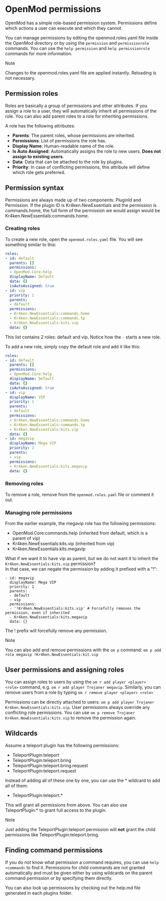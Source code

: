 # OpenMod permissions
OpenMod has a simple role-based permission system. Permissions define which actions a user can execute and which they cannot.

You can manage permissions by editing the openmod.roles.yaml file inside the OpenMod directory or by using the `permission` and `permissionrole` commands. You can use the `help permission` and `help permissionrole` commands for more information.

>[!NOTE]
> Changes to the openmod.roles.yaml file are applied instantly. Reloading is not necessary.

## Permission roles
Roles are basically a group of permissions and other attributes. If you assign a role to a user, they will automatically inherit all permissions of the role. You can also add parent roles to a role for inheriting permissions.

A role has the following attributes:

- **Parents**: The parent roles, whose permissions are inherited.
- **Permissions**: List of permissions the role has.
- **Display Name**: Human-readable name of the role.
- **Is Auto Assigned**: Automatically assigns the role to new users. **Does not assign to existing users**.
- **Data**: Data that can be attached to the role by plugins. 
- **Priority**: In case of conflicting permissions, this attribute will define which role gets preferred.

## Permission syntax
Permissions are always made up of two components: PluginId and Permission. If the plugin ID is Kr4ken.NewEssentials and the permission is commands.home, the full form of the permission we would assign would be Kr4ken.NewEssentials:commands.home. 

### Creating roles
To create a new role, open the `openmod.roles.yaml` file. You will see something similar to this:
```yaml
roles:
- id: default
  parents: []
  permissions:
  - OpenMod.Core:help
  displayName: Default
  data: {}
  isAutoAssigned: true
- id: vip
  priority: 1
  parents:
  - default
  permissions:
  - Kr4ken.NewEssentials:commands.home
  - Kr4ken.NewEssentials:commands.tp  
  - Kr4ken.NewEssentials:kits.vip
  data: {}
```

This list contains 2 roles: default and vip. Notice how the `-` starts a new role.

To add a new role, simply copy the default role and add it like this:
```yaml
roles:
- id: default
  parents: []
  permissions:
  - OpenMod.Core:help
  displayName: Default
  data: {}
  isAutoAssigned: true
- id: vip
  displayName: VIP
  priority: 1
  parents:
  - default
  permissions:
  - Kr4ken.NewEssentials:commands.home
  - Kr4ken.NewEssentials:commands.tp  
  - Kr4ken.NewEssentials:kits.vip
  data: {}
- id: megavip
  displayName: Mega VIP
  priority: 1
  parents:
  - vip
  permissions:
  - Kr4ken.NewEssentials:kits.megavip
  data: {}  
```

### Removing roles
To remove a role, remove from the `openmod.roles.yaml` file or comment it out.

### Managing role permissions
From the earlier example, the megavip role has the following permissions:
- OpenMod.Core:commands.help (inherited from default, which is a parent of vip)
- Kr4ken.NewEssentials:kits.vip (inherited from vip)
- Kr4ken.NewEssentials:kits.megavip

What if we want it to have vip as parent, but we do not want it to inherit the `Kr4ken.NewEssentials:kits.vip` permission?  
In that case, we can negate the permission by adding it prefixed with a "!":

```
- id: megavip
  displayName: Mega VIP
  priority: 1
  parents:
  - default
  - vip
  permissions:
  - '!Kr4ken.NewEssentials:kits.vip' # Forcefully removes the permission, even if inherited
  - Kr4ken.NewEssentials:kits.megavip
  data: {} 
```

The ! prefix will forcefully remove any permission. 

> [!NOTE]
> You can also add and remove permissions with the `om p` command: `om p add role megavip !Kr4ken.NewEssentials:kit.vip`

## User permissions and assigning roles
You can assign roles to users by using the `om r add player <player> <role>` command, e.g. `om r add player Trojaner megavip`. Similarly, you can remove users from a role by typing `om r remove player <player> <role>`

Permissions can be directly attached to users: `om p add player Trojaner Kr4ken.NewEssentials:kits.vip`. User permissions always override any conflicting role permissions. You can use `om p remove Trojaner Kr4ken.NewEssentials:kits.vip` to remove the permission again.

## Wildcards
Assume a teleport plugin has the following permissions:

* TeleportPlugin:teleport
* TeleportPlugin:teleport.bring
* TeleportPlugin:teleport.bring.request
* TeleportPlugin:teleport.request

Instead of adding all of these one by one, you can use the * wildcard to add all of them:

* TeleportPlugin:teleport.*

This will grant all permissions from above. You can also use TeleportPlugin:* to grant full access to the plugin. 

> [!NOTE]
> Just adding the TeleportPlugin:teleport permission will **not** grant the child permissions like TeleportPlugin:teleport.bring.

## Finding command permissions
If you do not know what permission a command requires, you can use `help <command>` to find it. Permissions for child commands are not granted automatically and must be given either by using wildcards on the parent command permission or by specifying them directly.

You can also look up permissions by checking out the help.md file generated in each plugins folder.